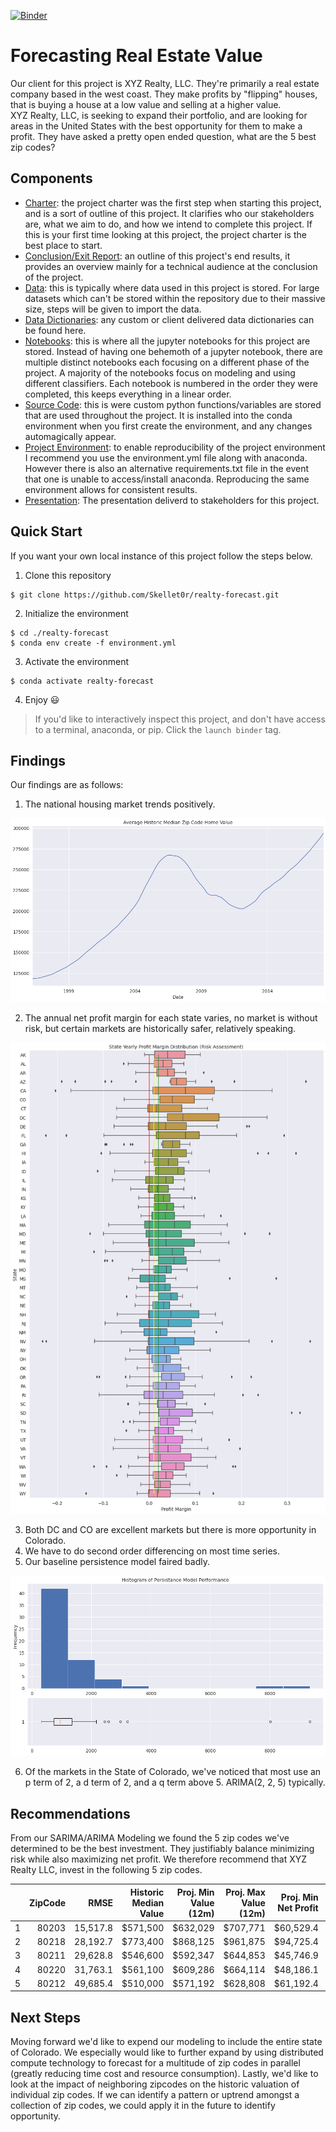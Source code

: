 [![Binder](https://mybinder.org/badge_logo.svg)](https://mybinder.org/v2/gh/Skellet0r/realty-forecast/master)

# Forecasting Real Estate Value

Our client for this project is XYZ Realty, LLC. They're primarily
a real estate company based in the west coast. They make profits
by "flipping" houses, that is buying a house at a low value and
selling at a higher value.  
XYZ Realty, LLC, is seeking to expand their portfolio, and are
looking for areas in the United States with the best opportunity for
them to make a profit. They have asked a pretty open ended question,
what are the 5 best zip codes?

## Components

- [Charter](docs/project/charter.md): the project charter was the first step when starting this project,
  and is a sort of outline of this project. It clarifies who our stakeholders are, what we aim to do, and
  how we intend to complete this project. If this is your first time looking at this project, the project
  charter is the best place to start.
- [Conclusion/Exit Report](docs/project/exit-report.md): an outline of this project's end results, it provides
  an overview mainly for a technical audience at the conclusion of the project.
- [Data](data/): this is typically where data used in this project is stored. For large datasets which can't
  be stored within the repository due to their massive size, steps will be given to import the data.
- [Data Dictionaries](docs/data_dictionaries): any custom or client delivered data dictionaries can be found here.
- [Notebooks](notebooks/): this is where all the jupyter notebooks for this project are stored.
  Instead of having one behemoth of a jupyter notebook, there are multiple distinct notebooks each
  focusing on a different phase of the project. A majority of the notebooks focus on modeling and using different
  classifiers. Each notebook is numbered in the order they were completed, this keeps everything in a linear order.
- [Source Code](src/): this is were custom python functions/variables are stored that are used throughout the project.
  It is installed into the conda environment when you first create the environment, and any changes automagically appear.
- [Project Environment](environment.yml): to enable reproducibility of the project environment I recommend you use the
  environment.yml file along with anaconda. However there is also an alternative requirements.txt file in the event
  that one is unable to access/install anaconda. Reproducing the same environment allows for consistent results.
- [Presentation](https://Skellet0r.github.io/realty-forecast): The presentation deliverd to stakeholders for this project.

## Quick Start

If you want your own local instance of this project follow the steps below.

1. Clone this repository

```shell
$ git clone https://github.com/Skellet0r/realty-forecast.git
```

2. Initialize the environment

```shell
$ cd ./realty-forecast
$ conda env create -f environment.yml
```

3. Activate the environment

```shell
$ conda activate realty-forecast
```

4. Enjoy 😃

> If you'd like to interactively inspect this project, and don't have access to a terminal, anaconda, or pip.
> Click the `launch binder` tag.

## Findings

Our findings are as follows:

1. The national housing market trends positively.

![National Market](docs/visuals/02-Skellet0r-EDA_files/02-Skellet0r-EDA_8_0.png)

2. The annual net profit margin for each state varies, no market is without risk, but certain markets are historically safer, relatively speaking.

![State Risk Assessment](docs/visuals/02-Skellet0r-EDA_files/02-Skellet0r-EDA_15_0.png)

3. Both DC and CO are excellent markets but there is more opportunity in Colorado.
4. We have to do second order differencing on most time series.
5. Our baseline persistence model faired badly.

![Baseline Model](docs/visuals/03-Skellet0r-baseline_files/03-Skellet0r-baseline_27_0.png)

6. Of the markets in the State of Colorado, we've noticed that most use an p term of 2, a d term of 2, and a q term above 5. ARIMA(2, 2, 5) typically.


## Recommendations

From our SARIMA/ARIMA Modeling we found the 5 zip codes we've determined to be the best investment. They justifiably balance minimizing risk while
also maximizing net profit. We therefore recommend that XYZ Realty LLC, invest in the following 5 zip codes.

|     | ZipCode |     RMSE | Historic Median Value | Proj. Min Value (12m) | Proj. Max Value (12m) | Proj. Min Net Profit | Proj. Max Net Profit |
| --: | ------: | -------: | --------------------: | --------------------: | --------------------: | -------------------: | -------------------: |
|   1 |   80203 | 15,517.8 |             \$571,500 |             \$632,029 |             \$707,771 |           \$60,529.4 |            \$136,271 |
|   2 |   80218 | 28,192.7 |             \$773,400 |             \$868,125 |             \$961,875 |           \$94,725.4 |            \$188,475 |
|   3 |   80211 | 29,628.8 |             \$546,600 |             \$592,347 |             \$644,853 |           \$45,746.9 |           \$98,253.1 |
|   4 |   80220 | 31,763.1 |             \$561,100 |             \$609,286 |             \$664,114 |           \$48,186.1 |            \$103,014 |
|   5 |   80212 | 49,685.4 |             \$510,000 |             \$571,192 |             \$628,808 |           \$61,192.4 |            \$118,808 |

## Next Steps

Moving forward we'd like to expend our modeling to include the entire state of Colorado. We especially would like to further expand by
using distributed compute technology to forecast for a multitude of zip codes in parallel (greatly reducing time cost and resource consumption).
Lastly, we'd like to look at the impact of neighboring zipcodes on the historic valuation of individual zip codes. If we can identify a pattern
or uptrend amongst a collection of zip codes, we could apply it in the future to identify opportunity.
